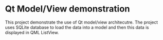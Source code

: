 # Qt Model/View demonstration

This project demonstrate the use of Qt model/view architecutre. The project uses SQLite database
to load the data into a model and then this data is displayed in QML ListView.